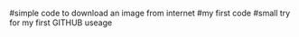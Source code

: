 #simple code to download an image from internet
#my first code
#small try for my first GITHUB useage 
